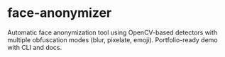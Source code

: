 # face-anonymizer

Automatic face anonymization tool using OpenCV-based detectors with multiple obfuscation modes (blur, pixelate, emoji). Portfolio-ready demo with CLI and docs.
